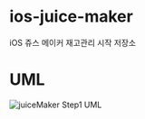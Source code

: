 # ios-juice-maker
iOS 쥬스 메이커 재고관리 시작 저장소

# UML
![juiceMaker Step1 UML](https://user-images.githubusercontent.com/74251593/155249023-697164e3-830e-452f-b02e-94216e258ed4.png)

